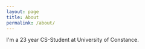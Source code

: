 ```yaml
---
layout: page
title: About
permalink: /about/
---
```

I'm a 23 year CS-Student at University of Constance.
